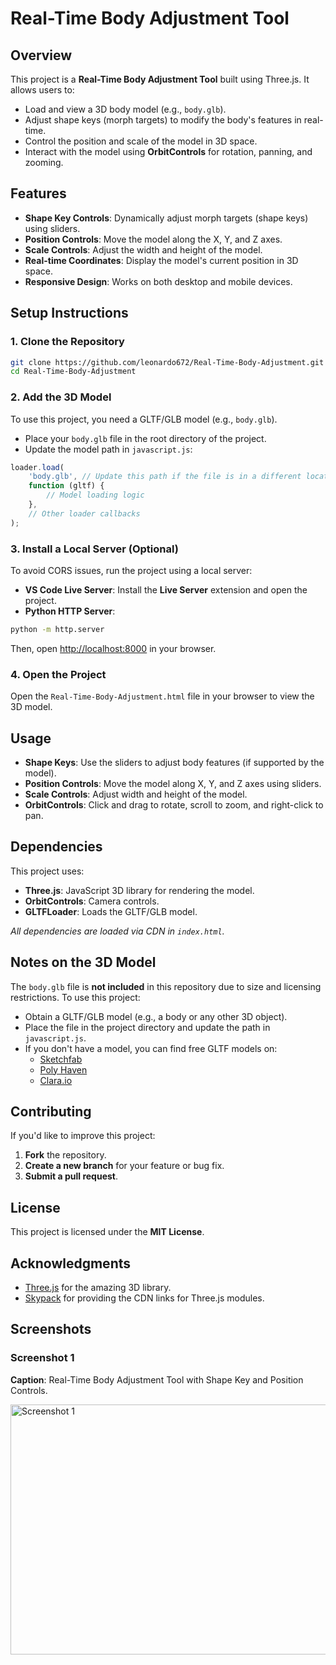 
# Real-Time Body Adjustment Tool

## Overview
This project is a **Real-Time Body Adjustment Tool** built using Three.js. It allows users to:

- Load and view a 3D body model (e.g., `body.glb`).
- Adjust shape keys (morph targets) to modify the body's features in real-time.
- Control the position and scale of the model in 3D space.
- Interact with the model using **OrbitControls** for rotation, panning, and zooming.

## Features
- **Shape Key Controls**: Dynamically adjust morph targets (shape keys) using sliders.
- **Position Controls**: Move the model along the X, Y, and Z axes.
- **Scale Controls**: Adjust the width and height of the model.
- **Real-time Coordinates**: Display the model's current position in 3D space.
- **Responsive Design**: Works on both desktop and mobile devices.

## Setup Instructions

### 1. Clone the Repository
```bash
git clone https://github.com/leonardo672/Real-Time-Body-Adjustment.git
cd Real-Time-Body-Adjustment
```

### 2. Add the 3D Model
To use this project, you need a GLTF/GLB model (e.g., `body.glb`).

- Place your `body.glb` file in the root directory of the project.
- Update the model path in `javascript.js`:

```javascript
loader.load(
    'body.glb', // Update this path if the file is in a different location
    function (gltf) {
        // Model loading logic
    },
    // Other loader callbacks
);
```

### 3. Install a Local Server (Optional)
To avoid CORS issues, run the project using a local server:

- **VS Code Live Server**: Install the **Live Server** extension and open the project.
- **Python HTTP Server**:

```bash
python -m http.server
```
Then, open [http://localhost:8000](http://localhost:8000) in your browser.

### 4. Open the Project
Open the `Real-Time-Body-Adjustment.html` file in your browser to view the 3D model.

## Usage
- **Shape Keys**: Use the sliders to adjust body features (if supported by the model).
- **Position Controls**: Move the model along X, Y, and Z axes using sliders.
- **Scale Controls**: Adjust width and height of the model.
- **OrbitControls**: Click and drag to rotate, scroll to zoom, and right-click to pan.

## Dependencies
This project uses:
- **Three.js**: JavaScript 3D library for rendering the model.
- **OrbitControls**: Camera controls.
- **GLTFLoader**: Loads the GLTF/GLB model.

_All dependencies are loaded via CDN in `index.html`._

## Notes on the 3D Model
The `body.glb` file is **not included** in this repository due to size and licensing restrictions. To use this project:

- Obtain a GLTF/GLB model (e.g., a body or any other 3D object).
- Place the file in the project directory and update the path in `javascript.js`.
- If you don't have a model, you can find free GLTF models on:
  - [Sketchfab](https://sketchfab.com/)
  - [Poly Haven](https://polyhaven.com/)
  - [Clara.io](https://clara.io/)

## Contributing
If you'd like to improve this project:

1. **Fork** the repository.
2. **Create a new branch** for your feature or bug fix.
3. **Submit a pull request**.

## License
This project is licensed under the **MIT License**. 

## Acknowledgments
- [Three.js](https://threejs.org/) for the amazing 3D library.
- [Skypack](https://www.skypack.dev/) for providing the CDN links for Three.js modules.

## Screenshots
### Screenshot 1
**Caption**: Real-Time Body Adjustment Tool with Shape Key and Position Controls.

<img src="https://github.com/user-attachments/assets/aad312e9-e6c2-4878-a39b-716d23fb523c" alt="Screenshot 1" width="600" height="400">



